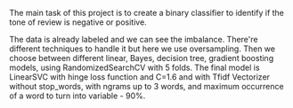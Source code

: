 The main task of this project is to create a binary classifier to 
identify if the tone of review is negative or positive. 

The data is already labeled and we can see the imbalance. There're different techniques to handle it but here we use oversampling. Then we choose between different linear, Bayes, decision tree, gradient boosting models, using RandomizedSearchCV with 5 folds. The final model is LinearSVC with hinge loss function and C=1.6 and with Tfidf Vectorizer without stop_words, with ngrams up to 3 words, and maximum occurrence of a word to turn into variable - 90%.
